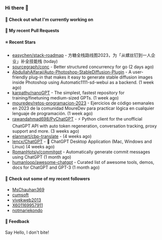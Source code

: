 ### Hi there 👋

#### 👷 Check out what I'm currently working on

#### 🔨 My recent Pull Requests


#### ⭐ Recent Stars

- [easychen/stack-roadmap](https://github.com/easychen/stack-roadmap) - 方糖全栈路线图2023，为「从螺丝钉到一人企业」补全技能栈 (today)
- [sourcegraph/conc](https://github.com/sourcegraph/conc) - Better structured concurrency for go (2 days ago)
- [AbdullahAlfaraj/Auto-Photoshop-StableDiffusion-Plugin](https://github.com/AbdullahAlfaraj/Auto-Photoshop-StableDiffusion-Plugin) - A user-friendly plug-in that makes it easy to generate stable diffusion images inside Photoshop using Automatic1111-sd-webui as a backend.  (1 week ago)
- [karpathy/nanoGPT](https://github.com/karpathy/nanoGPT) - The simplest, fastest repository for training/finetuning medium-sized GPTs. (1 week ago)
- [mouredev/retos-programacion-2023](https://github.com/mouredev/retos-programacion-2023) - Ejercicios de código semanales en 2023 de la comunidad MoureDev para practicar lógica en cualquier lenguaje de programación. (1 week ago)
- [rawandahmad698/PyChatGPT](https://github.com/rawandahmad698/PyChatGPT) - ⚡️ Python client for the unofficial ChatGPT API with auto token regeneration, conversation tracking, proxy support and more. (3 weeks ago)
- [elanmart/cbp-translate](https://github.com/elanmart/cbp-translate) -  (4 weeks ago)
- [lencx/ChatGPT](https://github.com/lencx/ChatGPT) - 🔮 ChatGPT Desktop Application (Mac, Windows and Linux) (4 weeks ago)
- [RomanHotsiy/commitgpt](https://github.com/RomanHotsiy/commitgpt) - Automatically generate commit messages using ChatGPT (1 month ago)
- [humanloop/awesome-chatgpt](https://github.com/humanloop/awesome-chatgpt) - Curated list of awesome tools, demos, docs for ChatGPT and GPT-3 (1 month ago)

#### 👯 Check out some of my recent followers

- [MsChauhan369](https://github.com/MsChauhan369)
- [cumsoft](https://github.com/cumsoft)
- [vivekweb2013](https://github.com/vivekweb2013)
- [X601169957911](https://github.com/X601169957911)
- [notmariekondo](https://github.com/notmariekondo)

#### 💬 Feedback

Say Hello, I don't bite!